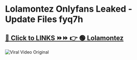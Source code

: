 
 # Lolamontez Onlyfans Leaked - Update Files fyq7h

## <h2><a href="https://clipsfans.com/Lolamontez&ref=git">🔗 Click to LINKS ⏩⏩ 👉 🟢 Lolamontez </a></h2>

<a href="https://clipsfans.com/Lolamontez&ref=git" rel="nofollow" data-target="animated-image.originalLink"><img src="https://i.ibb.co.com/xMMVF88/686577567.gif" alt="Viral Video Original" style="max-width: 100%; display: inline-block;" data-target="animated-image.originalImage"></a>

